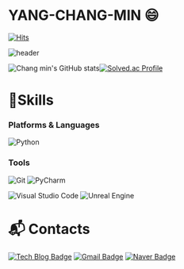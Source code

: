   
# YANG-CHANG-MIN :smile:
  
[![Hits](https://hits.seeyoufarm.com/api/count/incr/badge.svg?url=https%3A%2F%2Fgithub.com%2Fycm0926&count_bg=%23F891FF&title_bg=%23454545&icon=&icon_color=%23D5D5D5&title=hits&edge_flat=false)](https://hits.seeyoufarm.com)

![header](https://capsule-render.vercel.app/api?type=wave&color=auto&height=300&section=header&text=Coding%20Nojam&fontSize=90)
 
![Chang min's GitHub stats](https://github-readme-stats.vercel.app/api?username=ycm0926&show_icons=true&theme=radical)[![Solved.ac Profile](http://mazassumnida.wtf/api/v2/generate_badge?boj=didckdals)](https://solved.ac/didckdals/)

# 💪Skills
### Platforms & Languages
![Python](https://img.shields.io/badge/Python-3776AB.svg?&style=for-the-badge&logo=Python&logoColor=White)
<!-- ![Java](https://img.shields.io/badge/Java-007396.svg?&style=for-the-badge&logo=Java&logoColor=white)
 -->
### Tools
![Git](https://img.shields.io/badge/Git-F05032.svg?&style=for-the-badge&logo=Git&logoColor=white)
![PyCharm](https://img.shields.io/badge/PyCharm-000000.svg?&style=for-the-badge&logo=PyCharm&logoColor=white)
<!-- ![Eclipse IDE](https://img.shields.io/badge/Eclipse%20IDE-2C2255.svg?&style=for-the-badge&logo=Eclipse%20IDE&logoColor=white) -->
![Visual Studio Code](https://img.shields.io/badge/Visual%20Studio%20Code-007ACC.svg?&style=for-the-badge&logo=Visual%20Studio%20Code&logoColor=white)
![Unreal Engine](https://img.shields.io/badge/Unreal%20Engine-0E1128.svg?&style=for-the-badge&logo=Unreal%20Engine&logoColor=white)

# :mailbox_with_mail: Contacts
[![Tech Blog Badge](http://img.shields.io/badge/-Tech%20blog-black?style=flat-square&logo=github&link=https://ycm0926.github.io/)](https://ycm0926.github.io/)
[![Gmail Badge](https://img.shields.io/badge/Gmail-d14836?style=flat-square&logo=Gmail&logoColor=white&link=mailto:ycn0926@gmail.com)](mailto:ycn0926@gmail.com)
[![Naver Badge](https://img.shields.io/badge/Naver-03C75A?style=flat-square&logo=Naver&logoColor=white&link=mailto:yangyang09261@naver.com)](mailto:yangyang09261@naver.com)
